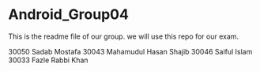 # Android_Group04
This is the readme file of our group. we will use this repo for our exam.

30050   Sadab Mostafa
30043	Mahamudul Hasan Shajib
30046	Saiful Islam
30033	Fazle Rabbi Khan
